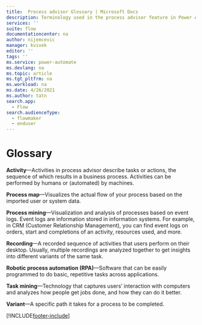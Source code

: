 ```yaml
---
title:  Process advisor Glossary | Microsoft Docs
description: Terminology used in the process advisor feature in Power Automate.
services: ''
suite: flow
documentationcenter: na
author: nijemcevic 
manager: kvivek
editor: ''
tags: ''
ms.service: power-automate
ms.devlang: na
ms.topic: article
ms.tgt_pltfrm: na
ms.workload: na
ms.date: 4/26/2021
ms.author: tatn
search.app: 
  - Flow
search.audienceType: 
  - flowmaker
  - enduser
---
```

# Glossary

**Activity**&mdash;Activities in process advisor describe tasks or actions, the sequence of which results in a business process. Activities can be performed by humans or (automated) by machines.

<!-- "Process" needs definition. -->

**Process map**&mdash;Visualizes the actual flow of your process based on the imported user or system data.

**Process mining**&mdash;Visualization and analysis of processes based on event logs. Event logs are information stored in information systems. For example, in CRM (Customer Relationship Management), you can find event logs on orders, start and completions of an activity, resources used, and more.

**Recording**&mdash;A recorded sequence of activities that users perform on their desktop. Usually, multiple recordings are analyzed together to get insights into different variants of the same task.

**Robotic process automation (RPA)**&mdash;Software that can be easily programmed to do basic, repetitive tasks across applications.

**Task mining**&mdash;Technology that captures users’ interaction with computers and analyzes how people get jobs done, and how they can do it better.

**Variant**&mdash;A specific path it takes for a process to be completed.

<!--"Workflow" needs definition. -->

[!INCLUDE[footer-include](includes/footer-banner.md)]
